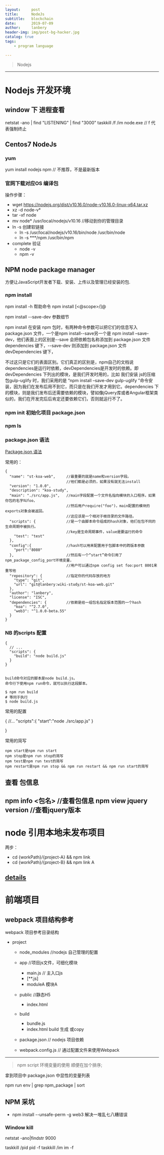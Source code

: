 ```yaml
---
layout:     post
title:      NodeJs
subtitle:   blockchain
date:       2019-07-09
author:     lanbery
header-img: img/post-bg-hacker.jpg
catalog: true
tags:
    - program language
    
---
```


> Nodejs
> 

-----
# Nodejs 开发环境

## window 下 进程查看

   netstat -ano | find "LISTENING" | find "3000"
   taskkill /f /im node.exe  // f 代表强制终止

## Centos7 NodeJs

### yum
  yum install nodejs npm // 不推荐，不是最新版本

### 官网下载对应OS 编译包
操作步骤：

   - wget https://nodejs.org/dist/v10.16.0/node-v10.16.0-linux-x64.tar.xz
   - xz -d node-v*
   - tar -xf node
   - mv node* /usr/local/nodejs/v10.16 //移动到你的管理目录
   - ln -s 创建软链接
     - ln -s /usr/local/nodejs/v10.16/bin/node /usr/bin/node
     - ln -s ***/npm  /usr/bin/npm
   - complete 验证
     - node -v
     - npm -v


## NPM node package manager
方便让JavaScript开发者下载、安装、上传以及管理已经安装的包.

### npm install

  npm install -h 帮助命令
  npm install [<@scope>/]<pkg>@<version range>

npm install --save-dev 参数细节

npm install 在安装 npm 包时，有两种命令参数可以把它们的信息写入 package.json 文件，一个是npm install--save另一个是 npm install –save-dev，他们表面上的区别是--save 会把依赖包名称添加到 package.json 文件 dependencies 键下，--save-dev 则添加到 package.json 文件 devDependencies 键下，


不过这只是它们的表面区别。它们真正的区别是，npm自己的文档说dependencies是运行时依赖，devDependencies是开发时的依赖。即devDependencies 下列出的模块，是我们开发时用的，比如 我们安装 js的压缩包gulp-uglify 时，我们采用的是 “npm install –save-dev gulp-uglify ”命令安装，因为我们在发布后用不到它，而只是在我们开发才用到它。dependencies 下的模块，则是我们发布后还需要依赖的模块，譬如像jQuery库或者Angular框架类似的，我们在开发完后后肯定还要依赖它们，否则就运行不了。


### npm init 初始化项目 package.json


### npm ls


### package.json 语法
<a href="http://mujiang.info/translation/npmjs/files/package.json.html" target="mujiang.info">Package.json 语法</a>


常用的：

   
	{
	  "name": "st-koa-web",  	//最重要的就是name和version字段。
	  							//他们都是必须的，如果没有就无法install
	  "version": "1.0.0",
	  "description": "koa-study",
	  "main": "./src/app.js", 	//main字段配置一个文件名指向模块的入口程序。如果你包的名字叫foo，
	  							//然后用户require("foo")，main配置的模块的exports对象会被返回。
	  							//这应该是一个相对于根目录的文件路径。
	  "scripts": { 				//是一个由脚本命令组成的hash对象，他们在包不同的生命周期中被执行。
	  							//key是生命周期事件，value是要运行的命令
	    "test": "test"
	  },
	  "config":{  				//hash可以用来配置用于包脚本中的跨版本参数
    	"port":"8080"
	  },						//然后有一个“start”命令引用了npm_package_config_port环境变量，
	  							//用户可以通过npm config set foo:port 8001来重写他
	  "repository": {  			//指定你的代码存放的地方
	    "type": "git",
	    "url": "git@lanbery:wiki-study/st-koa-web.git"
	  },
	  "author": "lanbery",
	  "license": "ISC",
	  "dependencies": {  		//依赖是给一组包名指定版本范围的一个hash
	    "koa": "^2.7.0",
	    "web3": "^1.0.0-beta.55"
	  }
	}

### NB 的scripts 配置


    {
      // ...
      "scripts": {
        "build": "node build.js"
      }
    }


    build命令对应的脚本是node build.js。
	命令行下使用npm run命令，就可以执行这段脚本。

	$ npm run build
	# 等同于执行
	$ node build.js

常用的配置

   {
		//...
		"scripts":{
			"start":"node ./src/app.js"
		}

   }


常用的简写   

	npm start是npm run start
	npm stop是npm run stop的简写
	npm test是npm run test的简写
	npm restart是npm run stop && npm run restart && npm run start的简写


## 查看 包信息

  npm info <包名>                   //查看包信息
  npm view jquery version           //查看jquery版本
------
# node 引用本地未发布项目
两步：

  - cd {workPath}/{project-A} && npm link 
  - cd {workPath}/{project-B} && npm link A 

[details](https://docs.npmjs.com/cli/link)
--------
# 前端项目
## webpack 项目结构参考
[](https://www.jianshu.com/p/42e11515c10f)

webpack 项目参考目录结构

  * project
    * node_modules   			//nodejs 自己管理的配置
    * app     					//项目js文件，可细化模块
      - main.js 				// 主入口js
      - [**.js]
      - moduleA					模块A
    * public					//静态H5
      - index.html
    * build 					
      - bundle.js
      - index.html 				 build 生成 或copy

    * package.json 				// nodejs 项目依赖
    * webpack.config.js 		// 通过配置文件来使用Webpack 


-----

> npm script 环境变量的使用 顺便在加个排序;

拿到项目中 package.json 中显性的变量列表

  npm run env | grep npm_package | sort




## NPM 采坑

  - npm install --unsafe-perm -g web3 解决一堆乱七八糟错误   


### Window kill

  netstat -ano|findstr 9000

  taskkill /pid pid -f
  taskkill /im im -f   







